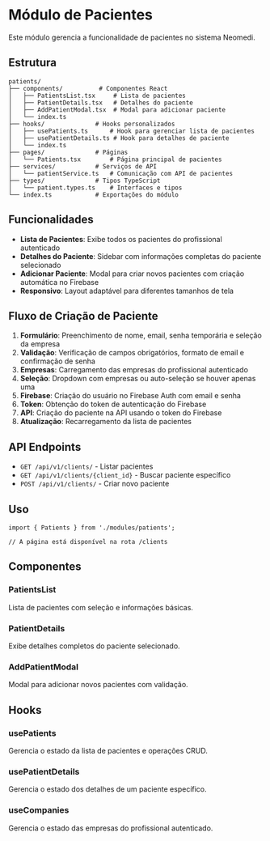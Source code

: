 # Módulo de Pacientes

Este módulo gerencia a funcionalidade de pacientes no sistema Neomedi.

## Estrutura

```
patients/
├── components/          # Componentes React
│   ├── PatientsList.tsx     # Lista de pacientes
│   ├── PatientDetails.tsx   # Detalhes do paciente
│   ├── AddPatientModal.tsx  # Modal para adicionar paciente
│   └── index.ts
├── hooks/              # Hooks personalizados
│   ├── usePatients.ts      # Hook para gerenciar lista de pacientes
│   ├── usePatientDetails.ts # Hook para detalhes de paciente
│   └── index.ts
├── pages/              # Páginas
│   └── Patients.tsx        # Página principal de pacientes
├── services/           # Serviços de API
│   └── patientService.ts   # Comunicação com API de pacientes
├── types/              # Tipos TypeScript
│   └── patient.types.ts    # Interfaces e tipos
└── index.ts            # Exportações do módulo
```

## Funcionalidades

- **Lista de Pacientes**: Exibe todos os pacientes do profissional autenticado
- **Detalhes do Paciente**: Sidebar com informações completas do paciente selecionado
- **Adicionar Paciente**: Modal para criar novos pacientes com criação automática no Firebase
- **Responsivo**: Layout adaptável para diferentes tamanhos de tela

## Fluxo de Criação de Paciente

1. **Formulário**: Preenchimento de nome, email, senha temporária e seleção da empresa
2. **Validação**: Verificação de campos obrigatórios, formato de email e confirmação de senha
3. **Empresas**: Carregamento das empresas do profissional autenticado
4. **Seleção**: Dropdown com empresas ou auto-seleção se houver apenas uma
5. **Firebase**: Criação do usuário no Firebase Auth com email e senha
6. **Token**: Obtenção do token de autenticação do Firebase
7. **API**: Criação do paciente na API usando o token do Firebase
8. **Atualização**: Recarregamento da lista de pacientes

## API Endpoints

- `GET /api/v1/clients/` - Listar pacientes
- `GET /api/v1/clients/{client_id}` - Buscar paciente específico
- `POST /api/v1/clients/` - Criar novo paciente

## Uso

```tsx
import { Patients } from './modules/patients';

// A página está disponível na rota /clients
```

## Componentes

### PatientsList
Lista de pacientes com seleção e informações básicas.

### PatientDetails
Exibe detalhes completos do paciente selecionado.

### AddPatientModal
Modal para adicionar novos pacientes com validação.

## Hooks

### usePatients
Gerencia o estado da lista de pacientes e operações CRUD.

### usePatientDetails
Gerencia o estado dos detalhes de um paciente específico.

### useCompanies
Gerencia o estado das empresas do profissional autenticado. 